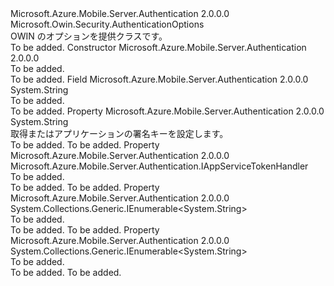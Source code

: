 <Type Name="AppServiceAuthenticationOptions" FullName="Microsoft.Azure.Mobile.Server.Authentication.AppServiceAuthenticationOptions">
  <TypeSignature Language="C#" Value="public class AppServiceAuthenticationOptions : Microsoft.Owin.Security.AuthenticationOptions" />
  <TypeSignature Language="ILAsm" Value=".class public auto ansi beforefieldinit AppServiceAuthenticationOptions extends Microsoft.Owin.Security.AuthenticationOptions" />
  <TypeSignature Language="DocId" Value="T:Microsoft.Azure.Mobile.Server.Authentication.AppServiceAuthenticationOptions" />
  <TypeSignature Language="VB.NET" Value="Public Class AppServiceAuthenticationOptions&#xA;Inherits AuthenticationOptions" />
  <TypeSignature Language="F#" Value="type AppServiceAuthenticationOptions = class&#xA;    inherit AuthenticationOptions" />
  <AssemblyInfo>
    <AssemblyName>Microsoft.Azure.Mobile.Server.Authentication</AssemblyName>
    <AssemblyVersion>2.0.0.0</AssemblyVersion>
  </AssemblyInfo>
  <Base>
    <BaseTypeName>Microsoft.Owin.Security.AuthenticationOptions</BaseTypeName>
  </Base>
  <Interfaces />
  <Docs>
    <summary>
            <see cref="T:Microsoft.Azure.Mobile.Server.Authentication.AppServiceAuthenticationOptions" /> OWIN のオプションを提供<see cref="T:Microsoft.Azure.Mobile.Server.Authentication.AppServiceAuthenticationMiddleware" />クラスです。
            </summary>
    <remarks>To be added.</remarks>
  </Docs>
  <Members>
    <Member MemberName=".ctor">
      <MemberSignature Language="C#" Value="public AppServiceAuthenticationOptions ();" />
      <MemberSignature Language="ILAsm" Value=".method public hidebysig specialname rtspecialname instance void .ctor() cil managed" />
      <MemberSignature Language="DocId" Value="M:Microsoft.Azure.Mobile.Server.Authentication.AppServiceAuthenticationOptions.#ctor" />
      <MemberSignature Language="VB.NET" Value="Public Sub New ()" />
      <MemberType>Constructor</MemberType>
      <AssemblyInfo>
        <AssemblyName>Microsoft.Azure.Mobile.Server.Authentication</AssemblyName>
        <AssemblyVersion>2.0.0.0</AssemblyVersion>
      </AssemblyInfo>
      <Parameters />
      <Docs>
        <summary>To be added.</summary>
        <remarks>To be added.</remarks>
      </Docs>
    </Member>
    <Member MemberName="AuthenticationName">
      <MemberSignature Language="C#" Value="public const string AuthenticationName;" />
      <MemberSignature Language="ILAsm" Value=".field public static literal string AuthenticationName" />
      <MemberSignature Language="DocId" Value="F:Microsoft.Azure.Mobile.Server.Authentication.AppServiceAuthenticationOptions.AuthenticationName" />
      <MemberSignature Language="VB.NET" Value="Public Const AuthenticationName As String " />
      <MemberSignature Language="F#" Value="val mutable AuthenticationName : string" Usage="Microsoft.Azure.Mobile.Server.Authentication.AppServiceAuthenticationOptions.AuthenticationName" />
      <MemberType>Field</MemberType>
      <AssemblyInfo>
        <AssemblyName>Microsoft.Azure.Mobile.Server.Authentication</AssemblyName>
        <AssemblyVersion>2.0.0.0</AssemblyVersion>
      </AssemblyInfo>
      <ReturnValue>
        <ReturnType>System.String</ReturnType>
      </ReturnValue>
      <Docs>
        <summary>To be added.</summary>
        <remarks>To be added.</remarks>
      </Docs>
    </Member>
    <Member MemberName="SigningKey">
      <MemberSignature Language="C#" Value="public string SigningKey { get; set; }" />
      <MemberSignature Language="ILAsm" Value=".property instance string SigningKey" />
      <MemberSignature Language="DocId" Value="P:Microsoft.Azure.Mobile.Server.Authentication.AppServiceAuthenticationOptions.SigningKey" />
      <MemberSignature Language="VB.NET" Value="Public Property SigningKey As String" />
      <MemberSignature Language="F#" Value="member this.SigningKey : string with get, set" Usage="Microsoft.Azure.Mobile.Server.Authentication.AppServiceAuthenticationOptions.SigningKey" />
      <MemberType>Property</MemberType>
      <AssemblyInfo>
        <AssemblyName>Microsoft.Azure.Mobile.Server.Authentication</AssemblyName>
        <AssemblyVersion>2.0.0.0</AssemblyVersion>
      </AssemblyInfo>
      <ReturnValue>
        <ReturnType>System.String</ReturnType>
      </ReturnValue>
      <Docs>
        <summary>
            取得またはアプリケーションの署名キーを設定します。
            </summary>
        <value>To be added.</value>
        <remarks>To be added.</remarks>
      </Docs>
    </Member>
    <Member MemberName="TokenHandler">
      <MemberSignature Language="C#" Value="public Microsoft.Azure.Mobile.Server.Authentication.IAppServiceTokenHandler TokenHandler { get; set; }" />
      <MemberSignature Language="ILAsm" Value=".property instance class Microsoft.Azure.Mobile.Server.Authentication.IAppServiceTokenHandler TokenHandler" />
      <MemberSignature Language="DocId" Value="P:Microsoft.Azure.Mobile.Server.Authentication.AppServiceAuthenticationOptions.TokenHandler" />
      <MemberSignature Language="VB.NET" Value="Public Property TokenHandler As IAppServiceTokenHandler" />
      <MemberSignature Language="F#" Value="member this.TokenHandler : Microsoft.Azure.Mobile.Server.Authentication.IAppServiceTokenHandler with get, set" Usage="Microsoft.Azure.Mobile.Server.Authentication.AppServiceAuthenticationOptions.TokenHandler" />
      <MemberType>Property</MemberType>
      <AssemblyInfo>
        <AssemblyName>Microsoft.Azure.Mobile.Server.Authentication</AssemblyName>
        <AssemblyVersion>2.0.0.0</AssemblyVersion>
      </AssemblyInfo>
      <ReturnValue>
        <ReturnType>Microsoft.Azure.Mobile.Server.Authentication.IAppServiceTokenHandler</ReturnType>
      </ReturnValue>
      <Docs>
        <summary>To be added.</summary>
        <value>To be added.</value>
        <remarks>To be added.</remarks>
      </Docs>
    </Member>
    <Member MemberName="ValidAudiences">
      <MemberSignature Language="C#" Value="public System.Collections.Generic.IEnumerable&lt;string&gt; ValidAudiences { get; set; }" />
      <MemberSignature Language="ILAsm" Value=".property instance class System.Collections.Generic.IEnumerable`1&lt;string&gt; ValidAudiences" />
      <MemberSignature Language="DocId" Value="P:Microsoft.Azure.Mobile.Server.Authentication.AppServiceAuthenticationOptions.ValidAudiences" />
      <MemberSignature Language="VB.NET" Value="Public Property ValidAudiences As IEnumerable(Of String)" />
      <MemberSignature Language="F#" Value="member this.ValidAudiences : seq&lt;string&gt; with get, set" Usage="Microsoft.Azure.Mobile.Server.Authentication.AppServiceAuthenticationOptions.ValidAudiences" />
      <MemberType>Property</MemberType>
      <AssemblyInfo>
        <AssemblyName>Microsoft.Azure.Mobile.Server.Authentication</AssemblyName>
        <AssemblyVersion>2.0.0.0</AssemblyVersion>
      </AssemblyInfo>
      <ReturnValue>
        <ReturnType>System.Collections.Generic.IEnumerable&lt;System.String&gt;</ReturnType>
      </ReturnValue>
      <Docs>
        <summary>To be added.</summary>
        <value>To be added.</value>
        <remarks>To be added.</remarks>
      </Docs>
    </Member>
    <Member MemberName="ValidIssuers">
      <MemberSignature Language="C#" Value="public System.Collections.Generic.IEnumerable&lt;string&gt; ValidIssuers { get; set; }" />
      <MemberSignature Language="ILAsm" Value=".property instance class System.Collections.Generic.IEnumerable`1&lt;string&gt; ValidIssuers" />
      <MemberSignature Language="DocId" Value="P:Microsoft.Azure.Mobile.Server.Authentication.AppServiceAuthenticationOptions.ValidIssuers" />
      <MemberSignature Language="VB.NET" Value="Public Property ValidIssuers As IEnumerable(Of String)" />
      <MemberSignature Language="F#" Value="member this.ValidIssuers : seq&lt;string&gt; with get, set" Usage="Microsoft.Azure.Mobile.Server.Authentication.AppServiceAuthenticationOptions.ValidIssuers" />
      <MemberType>Property</MemberType>
      <AssemblyInfo>
        <AssemblyName>Microsoft.Azure.Mobile.Server.Authentication</AssemblyName>
        <AssemblyVersion>2.0.0.0</AssemblyVersion>
      </AssemblyInfo>
      <ReturnValue>
        <ReturnType>System.Collections.Generic.IEnumerable&lt;System.String&gt;</ReturnType>
      </ReturnValue>
      <Docs>
        <summary>To be added.</summary>
        <value>To be added.</value>
        <remarks>To be added.</remarks>
      </Docs>
    </Member>
  </Members>
</Type>